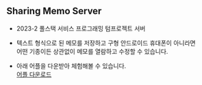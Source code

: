 ## Sharing Memo Server
- 2023-2 풀스택 서비스 프로그래밍 텀프로젝트 서버
- 텍스트 형식으로 된 메모를 저장하고 구형 안드로이드 휴대폰이 아니라면 \
어떤 기종이든 상관없이 메모를 열람하고 수정할 수 있습니다.

- 아래 어플을 다운받아 체험해볼 수 있습니다. \
  [어플 다운로드](https://cloud.untaini.me/s/HoewtTy2fD8jm5L/download/sharing-memo-app.apk)
